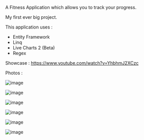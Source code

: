 A Fitness Application which allows you to track your progress.

My first ever big project.

This application uses : 

- Entity Framework
- Linq
- Live Charts 2 (Beta)
- Regex

Showcase : https://www.youtube.com/watch?v=YhbhmJ2XCzc

Photos :

![image](https://github.com/Olafo0/FitnessTrackerV2/assets/89582698/fd34cf5e-32d7-4d29-ae93-6f2db5749f5b)

![image](https://github.com/Olafo0/FitnessTrackerV2/assets/89582698/7438738f-ae13-4357-a737-a33206f3bf1f)

![image](https://github.com/Olafo0/FitnessTrackerV2/assets/89582698/51a51506-fc99-46ce-a648-42eff3089029)

![image](https://github.com/Olafo0/FitnessTrackerV2/assets/89582698/a0093758-5f0a-4e4d-aa94-b7a7d41d3666)

![image](https://github.com/Olafo0/FitnessTrackerV2/assets/89582698/977d23b3-04a9-4c57-bc6b-301443f95307)

![image](https://github.com/Olafo0/FitnessTrackerV2/assets/89582698/cd4d8be2-5e0f-42f0-bd0c-90b97cb2c95b)


